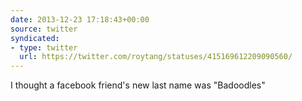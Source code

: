 ```yaml
---
date: 2013-12-23 17:18:43+00:00
source: twitter
syndicated:
- type: twitter
  url: https://twitter.com/roytang/statuses/415169612209090560/
---
```


I thought a facebook friend's new last name was "Badoodles"
